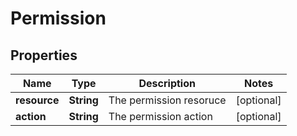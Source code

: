
# Permission

## Properties
Name | Type | Description | Notes
------------ | ------------- | ------------- | -------------
**resource** | **String** | The permission resoruce |  [optional]
**action** | **String** | The permission action |  [optional]



